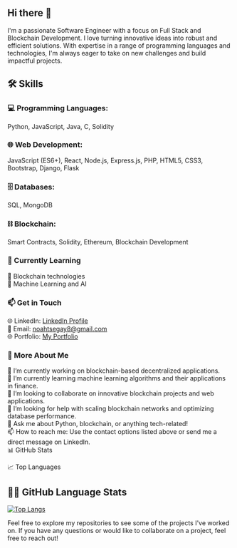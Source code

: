 ## Hi there 👋

I'm a passionate Software Engineer with a focus on Full Stack and Blockchain Development. I love turning innovative ideas into robust and efficient solutions. With expertise in a range of programming languages and technologies, I'm always eager to take on new challenges and build impactful projects.

## 🛠️ Skills
### 💻 Programming Languages:<br>
Python, JavaScript, Java, C, Solidity<br>
### 🌐 Web Development:<br>
JavaScript (ES6+), React, Node.js, Express.js, PHP, HTML5, CSS3, Bootstrap, Django, Flask<br>
### 🗄️ Databases:<br>
SQL, MongoDB<br>
### ⛓️ Blockchain:<br>
Smart Contracts, Solidity, Ethereum, Blockchain Development<br>

### 🌱 Currently Learning<br>
🧠 Blockchain technologies<br>
🤖 Machine Learning and AI<br>

### 📫 Get in Touch<br>
🌐 LinkedIn: [LinkedIn Profile](https://www.linkedin.com/in/noah-tsegay-584546129/)<br>
📧 Email: noahtsegay8@gmail.com<br>
🌐 Portfolio: [My Portfolio](https://github.com/Noaht8)<br>


### 🚀 More About Me
🔭 I’m currently working on blockchain-based decentralized applications.<br>
🌱 I’m currently learning machine learning algorithms and their applications in finance.<br>
👯 I’m looking to collaborate on innovative blockchain projects and web applications.<br>
🤔 I’m looking for help with scaling blockchain networks and optimizing database performance.<br>
💬 Ask me about Python, blockchain, or anything tech-related!<br>
📫 How to reach me: Use the contact options listed above or send me a direct message on LinkedIn.<br>
📊 GitHub Stats<br>

📈 Top Languages<br>
## 🧑‍💻 GitHub Language Stats

[![Top Langs](https://github-readme-stats.vercel.app/api/top-langs/?username=Noaht8&layout=compact&langs_count=10)](https://github.com/Noaht8)


Feel free to explore my repositories to see some of the projects I've worked on. If you have any questions or would like to collaborate on a project, feel free to reach out!
